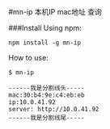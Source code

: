 #mn-ip 本机IP mac地址 查询

###Install
Using npm:
```ssh
npm install -g mn-ip
```
How to use:

```ssh
$ mn-ip

------我是分割线头-----
mac:30:b4:9e:c4:eb:eb
ip:10.0.41.92
server: http://10.0.41.92
------我是分割线尾-----

```

